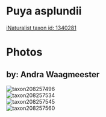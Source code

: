 
Puya asplundii
==============
  
[iNaturalist taxon id: 1340281](https://www.inaturalist.org/taxa/1340281)
# Photos

## by: Andra Waagmeester
  
![taxon208257496](https://inaturalist-open-data.s3.amazonaws.com/photos/223109857/medium.jpeg)  
![taxon208257534](https://inaturalist-open-data.s3.amazonaws.com/photos/223109893/medium.jpeg)  
![taxon208257545](https://inaturalist-open-data.s3.amazonaws.com/photos/223109914/medium.jpeg)  
![taxon208257560](https://inaturalist-open-data.s3.amazonaws.com/photos/223109939/medium.jpeg)